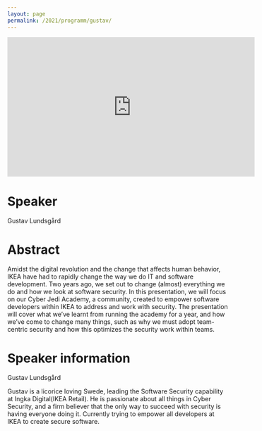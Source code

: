 ```yaml
---
layout: page
permalink: /2021/programm/gustav/
---
```


<iframe width="560" height="315" src="https://www.youtube.com/embed/UmeF9mxdPv8" title="YouTube video player" frameborder="0" allow="accelerometer; autoplay; clipboard-write; encrypted-media; gyroscope; picture-in-picture" allowfullscreen></iframe>

# Speaker

Gustav Lundsgård

# Abstract

Amidst the digital revolution and the change that affects human behavior, IKEA have had to rapidly change the way we do IT and software development. Two years ago, we set out to change (almost) everything we do and how we look at software security. In this presentation, we will focus on our Cyber Jedi Academy, a community, created to empower software developers within IKEA to address and work with security. The presentation will cover what we’ve learnt from running the academy for a year, and how we’ve come to change many things, such as why we must adopt team-centric security and how this optimizes the security work within teams.

# Speaker information

Gustav Lundsgård

Gustav is a licorice loving Swede, leading the Software Security capability at Ingka Digital(IKEA Retail). He is passionate about all things in Cyber Security, and a firm believer that the only way to succeed with security is having everyone doing it. Currently trying to empower all developers at IKEA to create secure software.
